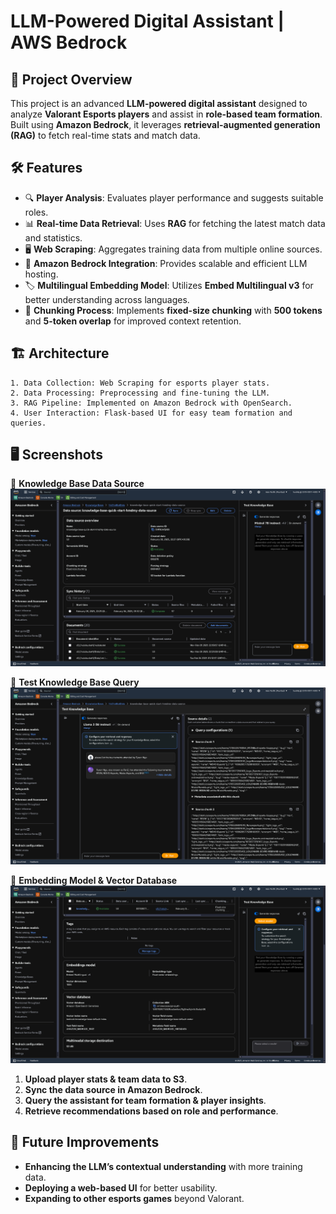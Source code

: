 #  LLM-Powered Digital Assistant | AWS Bedrock

## 🚀 Project Overview
This project is an advanced **LLM-powered digital assistant** designed to analyze **Valorant Esports players** and assist in **role-based team formation**. Built using **Amazon Bedrock**, it leverages **retrieval-augmented generation (RAG)** to fetch real-time stats and match data.

## 🛠️ Features
- 🔍 **Player Analysis**: Evaluates player performance and suggests suitable roles.
- 📊 **Real-time Data Retrieval**: Uses **RAG** for fetching the latest match data and statistics.
- 🖥 **Web Scraping**: Aggregates training data from multiple online sources.
- 🔧 **Amazon Bedrock Integration**: Provides scalable and efficient LLM hosting.
- 🏷 **Multilingual Embedding Model**: Utilizes **Embed Multilingual v3** for better understanding across languages.
- 🔄 **Chunking Process**: Implements **fixed-size chunking** with **500 tokens** and **5-token overlap** for improved context retention.

## 🏗 Architecture
```
1. Data Collection: Web Scraping for esports player stats.
2. Data Processing: Preprocessing and fine-tuning the LLM.
3. RAG Pipeline: Implemented on Amazon Bedrock with OpenSearch.
4. User Interaction: Flask-based UI for easy team formation and queries.
```

## 🖥️ Screenshots
📸 **Knowledge Base Data Source**  
![Knowledge Base Data Source](images/Amazon_Bedrock_Knowledge_Base.png)

📸 **Test Knowledge Base Query**  
![Test Knowledge Base Query](images/Amazon_Bedrock_Test_Query.png)

📸 **Embedding Model & Vector Database**  
![Embedding Model & Vector Database](images/Amazon_Bedrock_Embedding_Model.png)


1. **Upload player stats & team data to S3**.
2. **Sync the data source in Amazon Bedrock**.
3. **Query the assistant for team formation & player insights**.
4. **Retrieve recommendations based on role and performance**.

## 🎯 Future Improvements
- **Enhancing the LLM’s contextual understanding** with more training data.
- **Deploying a web-based UI** for better usability.
- **Expanding to other esports games** beyond Valorant.

